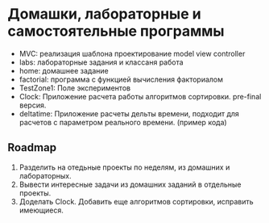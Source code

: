 # Домашки, лабораторные и самостоятельные программы

- MVC: реализация шаблона проектирование model view controller
- labs: лабораторные задания и классаня работа
- home: домашнее задание
- factorial: программа с функцией вычисления факториалом
- TestZone1: Поле экспериментов
- Clock: Приложение расчета работы алгоритмов сортировки. pre-final версия.
- deltatime: Приложение расчеты дельты времени, подходит для расчетов с параметром реального времени. (пример кода)

## Roadmap
1. Разделить на отедьные проекты по неделям, из домашних и лабораторных.
2. Вывести интересные задачи  из домашних заданий в отдельные проекты.
3. Доделать Clock. Добавить еще алгоритмов сортировки, исправить имеющиеся.
